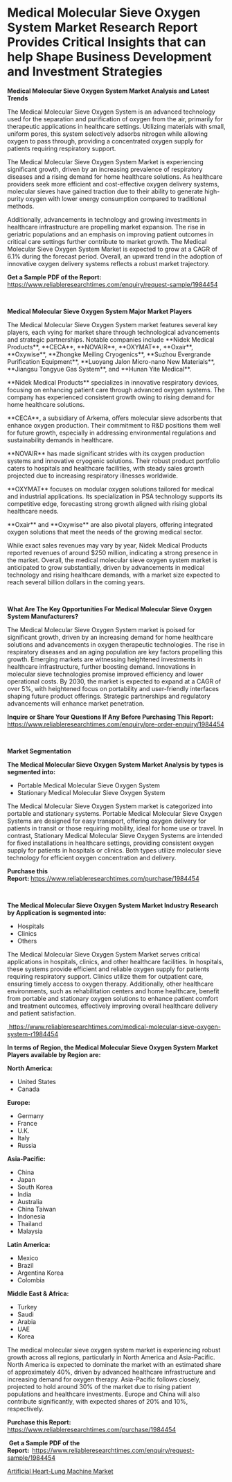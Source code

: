 <p><h1>Medical Molecular Sieve Oxygen System Market Research Report Provides Critical Insights that can help Shape Business Development and Investment Strategies</h1></p><p><strong>Medical Molecular Sieve Oxygen System Market Analysis and Latest Trends</strong></p>
<p><p>The Medical Molecular Sieve Oxygen System is an advanced technology used for the separation and purification of oxygen from the air, primarily for therapeutic applications in healthcare settings. Utilizing materials with small, uniform pores, this system selectively adsorbs nitrogen while allowing oxygen to pass through, providing a concentrated oxygen supply for patients requiring respiratory support.</p><p>The Medical Molecular Sieve Oxygen System Market is experiencing significant growth, driven by an increasing prevalence of respiratory diseases and a rising demand for home healthcare solutions. As healthcare providers seek more efficient and cost-effective oxygen delivery systems, molecular sieves have gained traction due to their ability to generate high-purity oxygen with lower energy consumption compared to traditional methods.</p><p>Additionally, advancements in technology and growing investments in healthcare infrastructure are propelling market expansion. The rise in geriatric populations and an emphasis on improving patient outcomes in critical care settings further contribute to market growth. The Medical Molecular Sieve Oxygen System Market is expected to grow at a CAGR of 6.1% during the forecast period. Overall, an upward trend in the adoption of innovative oxygen delivery systems reflects a robust market trajectory.</p></p>
<p><strong>Get a Sample PDF of the Report:&nbsp;</strong> <a href="https://www.reliableresearchtimes.com/enquiry/request-sample/1984454?utm_campaign=2958&utm_medium=2&utm_source=Github&utm_content=ia&utm_term=05032025&utm_id=medical-molecular-sieve-oxygen-system">https://www.reliableresearchtimes.com/enquiry/request-sample/1984454</a></p>
<p>&nbsp;</p>
<p><strong>Medical Molecular Sieve Oxygen System Major Market Players</strong></p>
<p><p>The Medical Molecular Sieve Oxygen System market features several key players, each vying for market share through technological advancements and strategic partnerships. Notable companies include **Nidek Medical Products**, **CECA**, **NOVAIR**, **OXYMAT**, **Oxair**, **Oxywise**, **Zhongke Meiling Cryogenics**, **Suzhou Evergrande Purification Equipment**, **Luoyang Jalon Micro-nano New Materials**, **Jiangsu Tongyue Gas System**, and **Hunan Yite Medical**.</p><p>**Nidek Medical Products** specializes in innovative respiratory devices, focusing on enhancing patient care through advanced oxygen systems. The company has experienced consistent growth owing to rising demand for home healthcare solutions. </p><p>**CECA**, a subsidiary of Arkema, offers molecular sieve adsorbents that enhance oxygen production. Their commitment to R&D positions them well for future growth, especially in addressing environmental regulations and sustainability demands in healthcare.</p><p>**NOVAIR** has made significant strides with its oxygen production systems and innovative cryogenic solutions. Their robust product portfolio caters to hospitals and healthcare facilities, with steady sales growth projected due to increasing respiratory illnesses worldwide.</p><p>**OXYMAT** focuses on modular oxygen solutions tailored for medical and industrial applications. Its specialization in PSA technology supports its competitive edge, forecasting strong growth aligned with rising global healthcare needs.</p><p>**Oxair** and **Oxywise** are also pivotal players, offering integrated oxygen solutions that meet the needs of the growing medical sector.</p><p>While exact sales revenues may vary by year, Nidek Medical Products reported revenues of around $250 million, indicating a strong presence in the market. Overall, the medical molecular sieve oxygen system market is anticipated to grow substantially, driven by advancements in medical technology and rising healthcare demands, with a market size expected to reach several billion dollars in the coming years.</p></p>
<p>&nbsp;</p>
<p><strong>What Are The Key Opportunities For Medical Molecular Sieve Oxygen System Manufacturers?</strong></p>
<p><p>The Medical Molecular Sieve Oxygen System market is poised for significant growth, driven by an increasing demand for home healthcare solutions and advancements in oxygen therapeutic technologies. The rise in respiratory diseases and an aging population are key factors propelling this growth. Emerging markets are witnessing heightened investments in healthcare infrastructure, further boosting demand. Innovations in molecular sieve technologies promise improved efficiency and lower operational costs. By 2030, the market is expected to expand at a CAGR of over 5%, with heightened focus on portability and user-friendly interfaces shaping future product offerings. Strategic partnerships and regulatory advancements will enhance market penetration.</p></p>
<p><strong>Inquire or Share Your Questions If Any Before Purchasing This Report:</strong> <a href="https://www.reliableresearchtimes.com/enquiry/pre-order-enquiry/1984454?utm_campaign=2958&utm_medium=2&utm_source=Github&utm_content=ia&utm_term=05032025&utm_id=medical-molecular-sieve-oxygen-system">https://www.reliableresearchtimes.com/enquiry/pre-order-enquiry/1984454</a></p>
<p>&nbsp;</p>
<p><strong>Market Segmentation</strong></p>
<p><strong>The Medical Molecular Sieve Oxygen System Market Analysis by types is segmented into:</strong></p>
<p><ul><li>Portable Medical Molecular Sieve Oxygen System</li><li>Stationary Medical Molecular Sieve Oxygen System</li></ul></p>
<p><p>The Medical Molecular Sieve Oxygen System market is categorized into portable and stationary systems. Portable Medical Molecular Sieve Oxygen Systems are designed for easy transport, offering oxygen delivery for patients in transit or those requiring mobility, ideal for home use or travel. In contrast, Stationary Medical Molecular Sieve Oxygen Systems are intended for fixed installations in healthcare settings, providing consistent oxygen supply for patients in hospitals or clinics. Both types utilize molecular sieve technology for efficient oxygen concentration and delivery.</p></p>
<p><strong>Purchase this Report:&nbsp;</strong><a href="https://www.reliableresearchtimes.com/purchase/1984454?utm_campaign=2958&utm_medium=2&utm_source=Github&utm_content=ia&utm_term=05032025&utm_id=medical-molecular-sieve-oxygen-system">https://www.reliableresearchtimes.com/purchase/1984454</a></p>
<p>&nbsp;</p>
<p><strong>The Medical Molecular Sieve Oxygen System Market Industry Research by Application is segmented into:</strong></p>
<p><ul><li>Hospitals</li><li>Clinics</li><li>Others</li></ul></p>
<p><p>The Medical Molecular Sieve Oxygen System Market serves critical applications in hospitals, clinics, and other healthcare facilities. In hospitals, these systems provide efficient and reliable oxygen supply for patients requiring respiratory support. Clinics utilize them for outpatient care, ensuring timely access to oxygen therapy. Additionally, other healthcare environments, such as rehabilitation centers and home healthcare, benefit from portable and stationary oxygen solutions to enhance patient comfort and treatment outcomes, effectively improving overall healthcare delivery and patient satisfaction.</p></p>
<p><a href="https://www.reliableresearchtimes.com/medical-molecular-sieve-oxygen-system-r1984454?utm_campaign=2958&utm_medium=2&utm_source=Github&utm_content=ia&utm_term=05032025&utm_id=medical-molecular-sieve-oxygen-system">&nbsp;https://www.reliableresearchtimes.com/medical-molecular-sieve-oxygen-system-r1984454</a></p>
<p><strong>In terms of Region, the Medical Molecular Sieve Oxygen System Market Players available by Region are:</strong></p>
<p>
    <p> <strong> North America: </strong>
        <ul>
            <li>United States</li>
            <li>Canada</li>
        </ul>
        </p> 
    <p> <strong> Europe: </strong>
        <ul>
            <li>Germany</li>
            <li>France</li>
            <li>U.K.</li>
            <li>Italy</li>
            <li>Russia</li>
        </ul>
        </p> 
    <p> <strong> Asia-Pacific: </strong>
        <ul>
            <li>China</li>
            <li>Japan</li>
            <li>South Korea</li>
            <li>India</li>
            <li>Australia</li>
            <li>China Taiwan</li>
            <li>Indonesia</li>
            <li>Thailand</li>
            <li>Malaysia</li>
        </ul>
        </p> 
    <p> <strong> Latin America: </strong>
        <ul>
            <li>Mexico</li>
            <li>Brazil</li>
            <li>Argentina Korea</li>
            <li>Colombia</li>
        </ul>
        </p> 
    <p> <strong> Middle East & Africa: </strong>
        <ul>
            <li>Turkey</li>
            <li>Saudi</li>
            <li>Arabia</li>
            <li>UAE</li>
            <li>Korea</li>
        </ul>
    </p>
    </p>
<p><p>The medical molecular sieve oxygen system market is experiencing robust growth across all regions, particularly in North America and Asia-Pacific. North America is expected to dominate the market with an estimated share of approximately 40%, driven by advanced healthcare infrastructure and increasing demand for oxygen therapy. Asia-Pacific follows closely, projected to hold around 30% of the market due to rising patient populations and healthcare investments. Europe and China will also contribute significantly, with expected shares of 20% and 10%, respectively.</p></p>
<p><strong>Purchase this Report: </strong><a href="https://www.reliableresearchtimes.com/purchase/1984454?utm_campaign=2958&utm_medium=2&utm_source=Github&utm_content=ia&utm_term=05032025&utm_id=medical-molecular-sieve-oxygen-system">https://www.reliableresearchtimes.com/purchase/1984454</a></p>
<p>&nbsp;<strong>Get a Sample PDF of the Report:&nbsp;&nbsp;</strong><a href="https://www.reliableresearchtimes.com/enquiry/request-sample/1984454?utm_campaign=2958&utm_medium=2&utm_source=Github&utm_content=ia&utm_term=05032025&utm_id=medical-molecular-sieve-oxygen-system">https://www.reliableresearchtimes.com/enquiry/request-sample/1984454</a></p>
<p><strong></strong></p>
<p><p><a href="https://github.com/nibbsmantji/Market-Research-Report-List-1/blob/main/artificial-heart-lung-machine-market.md?utm_campaign=2958&utm_medium=2&utm_source=Github&utm_content=ia&utm_term=05032025&utm_id=medical-molecular-sieve-oxygen-system">Artificial Heart-Lung Machine Market</a></p></p>